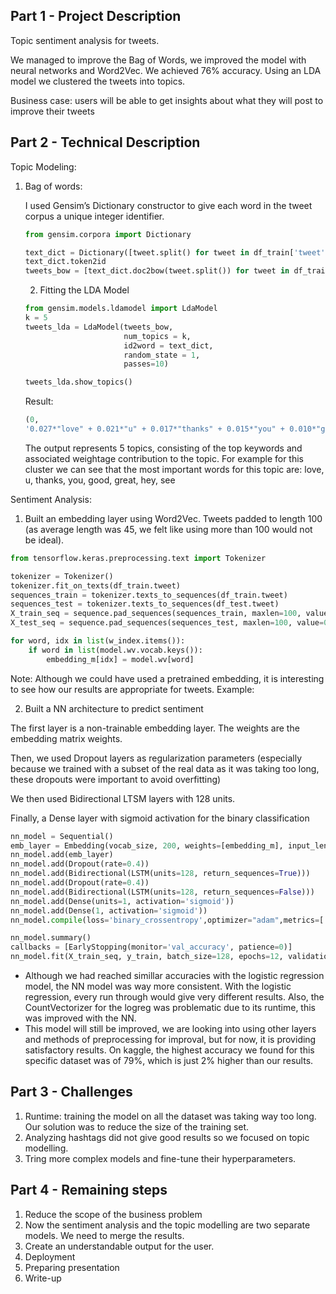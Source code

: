 ## Part 1 - Project Description

Topic sentiment analysis for tweets.

We managed to improve the Bag of Words, we improved the model with neural networks and Word2Vec. We achieved 76% accuracy. Using an LDA model we clustered the tweets into topics. 

Business case: users will be able to get insights about what they will post to improve their tweets

## Part 2 - Technical Description

Topic Modeling:

1. Bag of words:

    I used Gensim’s Dictionary constructor to give each word in the tweet corpus a unique integer identifier.

    ```python
    from gensim.corpora import Dictionary

    text_dict = Dictionary([tweet.split() for tweet in df_train['tweet']])
    text_dict.token2id
    tweets_bow = [text_dict.doc2bow(tweet.split()) for tweet in df_train['tweet']]
    ```

    2. Fitting the LDA Model

    ```python
    from gensim.models.ldamodel import LdaModel
    k = 5
    tweets_lda = LdaModel(tweets_bow,
                          num_topics = k,
                          id2word = text_dict,
                          random_state = 1,
                          passes=10)

    tweets_lda.show_topics()
    ```

    Result: 

    ```python
    (0, 
    '0.027*"love" + 0.021*"u" + 0.017*"thanks" + 0.015*"you" + 0.010*"good" + 0.009*"say" + 0.008*"guy" + 0.007*"great" + 0.007*"hey" + 0.007*"see"'),
    ```

    The output represents 5 topics, consisting of the top keywords and associated weightage contribution to the topic. For example for this cluster we can see that the most important words for this topic are: love, u, thanks, you, good, great, hey, see 

Sentiment Analysis:

1. Built an embedding layer using Word2Vec. Tweets padded to length 100 (as average length was 45, we felt like using more than 100 would not be ideal). 

```python
from tensorflow.keras.preprocessing.text import Tokenizer

tokenizer = Tokenizer()
tokenizer.fit_on_texts(df_train.tweet)
sequences_train = tokenizer.texts_to_sequences(df_train.tweet)
sequences_test = tokenizer.texts_to_sequences(df_test.tweet)
X_train_seq = sequence.pad_sequences(sequences_train, maxlen=100, value=0)
X_test_seq = sequence.pad_sequences(sequences_test, maxlen=100, value=0)

for word, idx in list(w_index.items()):
    if word in list(model.wv.vocab.keys()):
        embedding_m[idx] = model.wv[word]
```

Note: Although we could have used a pretrained embedding, it is interesting to see how our results are appropriate for tweets. Example: 





2. Built a NN architecture to predict sentiment

The first layer is a non-trainable embedding layer. The weights are the embedding matrix weights.

Then, we used Dropout layers as regularization parameters (especially because we trained with a subset of the real data as it was taking too long, these dropouts were important to avoid overfitting)

We then used Bidirectional LTSM layers with 128 units. 

Finally, a Dense layer with sigmoid activation for the binary classification

```python
nn_model = Sequential()
emb_layer = Embedding(vocab_size, 200, weights=[embedding_m], input_length=100, trainable=False)
nn_model.add(emb_layer)
nn_model.add(Dropout(rate=0.4))
nn_model.add(Bidirectional(LSTM(units=128, return_sequences=True)))
nn_model.add(Dropout(rate=0.4))
nn_model.add(Bidirectional(LSTM(units=128, return_sequences=False)))
nn_model.add(Dense(units=1, activation='sigmoid'))
nn_model.add(Dense(1, activation='sigmoid'))
nn_model.compile(loss='binary_crossentropy',optimizer="adam",metrics=['accuracy'])

nn_model.summary()
callbacks = [EarlyStopping(monitor='val_accuracy', patience=0)]
nn_model.fit(X_train_seq, y_train, batch_size=128, epochs=12, validation_split=0.2, callbacks=callbacks)
```

- Although we had reached simillar accuracies with the logistic regression model, the NN model was way more consistent. With the logistic regression, every run through would give very different results. Also, the CountVectorizer for the logreg was problematic due to its runtime, this was improved with the NN.
- This model will still be improved, we are looking into using other layers and methods of preprocessing for improval, but for now, it is providing satisfactory results. On kaggle, the highest accuracy we found for this specific dataset was of 79%, which is just 2% higher than our results.

## Part 3 - Challenges

1. Runtime: training the model on all the dataset was taking way too long. Our solution was to reduce the size of the training set. 
2. Analyzing hashtags did not give good results so we focused on topic modelling. 
3. Tring more complex models and fine-tune their hyperparameters.

## Part 4 - Remaining steps

1. Reduce the scope of the business problem
2. Now the sentiment analysis and the topic modelling are two separate models. We need to merge the results.  
3. Create an understandable output for the user.
4. Deployment
5. Preparing presentation
6. Write-up
